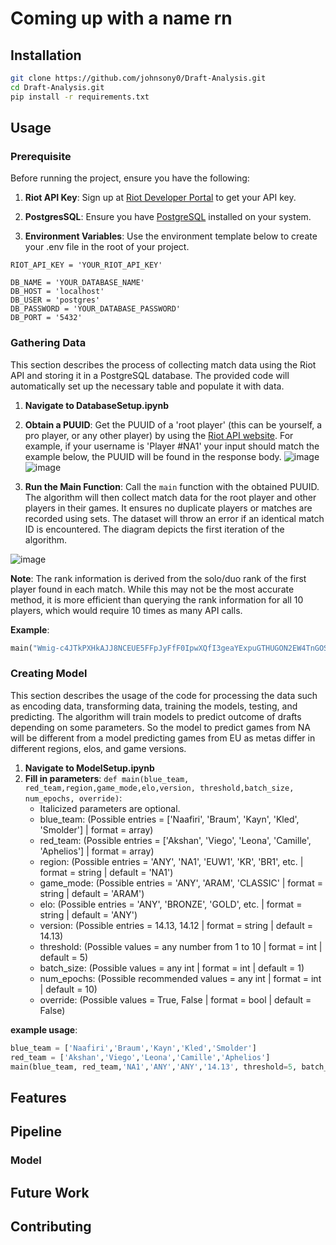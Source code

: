 # Coming up with a name rn

## Installation

```bash
git clone https://github.com/johnsony0/Draft-Analysis.git
cd Draft-Analysis.git
pip install -r requirements.txt
```

## Usage

### Prerequisite

Before running the project, ensure you have the following:

1. **Riot API Key**: Sign up at [Riot Developer Portal](https://developer.riotgames.com/) to get your API key.

2. **PostgresSQL**: Ensure you have [PostgreSQL](https://www.postgresql.org/download/) installed on your system.

3. **Environment Variables**: Use the environment template below to create your .env file in the root of your project.

```env
RIOT_API_KEY = 'YOUR_RIOT_API_KEY'

DB_NAME = 'YOUR_DATABASE_NAME'
DB_HOST = 'localhost'
DB_USER = 'postgres'
DB_PASSWORD = 'YOUR_DATABASE_PASSWORD'
DB_PORT = '5432'
```

### Gathering Data

This section describes the process of collecting match data using the Riot API and storing it in a PostgreSQL database. The provided code will automatically set up the necessary table and populate it with data.

1. **Navigate to DatabaseSetup.ipynb**

2. **Obtain a PUUID**: Get the PUUID of a 'root player' (this can be yourself, a pro player, or any other player) by using the [Riot API website](https://developer.riotgames.com/apis#account-v1/GET_getByRiotId). For example, if your username is 'Player #NA1' your input should match the example below, the PUUID will be found in the response body.
![image](https://github.com/user-attachments/assets/f5a43645-563e-4506-b89d-8dd309ffa4a5)
![image](https://github.com/user-attachments/assets/57621878-91d5-4534-8841-50e79398a8b1)

3. **Run the Main Function**: Call the `main` function with the obtained PUUID. The algorithm will then collect match data for the root player and other players in their games. It ensures no duplicate players or matches are recorded using sets. The dataset will throw an error if an identical match ID is encountered. The diagram depicts the first iteration of the algorithm.
   
![image](https://github.com/user-attachments/assets/55808403-fbd4-4877-87de-9e3965bdd91f)

**Note**: The rank information is derived from the solo/duo rank of the first player found in each match. While this may not be the most accurate method, it is more efficient than querying the rank information for all 10 players, which would require 10 times as many API calls.

**Example**:
```python
main("Wmig-c4JTkPXHkAJJ8NCEUE5FFpJyFfF0IpwXQfI3geaYExpuGTHUGON2EW4TnGOSqLY5LHxCL0xUQ")
```

### Creating Model

This section describes the usage of the code for processing the data such as encoding data, transforming data, training the models, testing, and predicting. The algorithm will train models to predict outcome of drafts depending on some parameters. So the model to predict games from NA will be different from a model predicting games from EU as metas differ in different regions, elos, and game versions. 

1. **Navigate to ModelSetup.ipynb**
2. **Fill in parameters**: `def main(blue_team, red_team,region,game_mode,elo,version, threshold,batch_size, num_epochs, override)`:
    - Italicized parameters are optional.
    - blue_team: (Possible entries = ['Naafiri', 'Braum', 'Kayn', 'Kled', 'Smolder'] | format = array)
    - red_team: (Possible entries = ['Akshan', 'Viego', 'Leona', 'Camille', 'Aphelios'] | format = array)
    - region: (Possible entries = 'ANY', 'NA1', 'EUW1', 'KR', 'BR1', etc. | format = string | default = 'NA1')
    - game_mode: (Possible entries = 'ANY', 'ARAM', 'CLASSIC' | format = string | default = 'ARAM')
    - elo: (Possible entries = 'ANY', 'BRONZE', 'GOLD', etc. | format = string | default = 'ANY')
    - version: (Possible entries = 14.13, 14.12 | format = string | default = 14.13)
    - threshold: (Possible values = any number from 1 to 10 | format = int | default = 5)
    - batch_size: (Possible values = any int | format = int | default = 1)
    - num_epochs: (Possible recommended values = any int | format = int | default = 10)
    - override: (Possible values = True, False | format = bool | default = False)

**example usage**: 
```python
blue_team = ['Naafiri','Braum','Kayn','Kled','Smolder']
red_team = ['Akshan','Viego','Leona','Camille','Aphelios']
main(blue_team, red_team,'NA1','ANY','ANY','14.13', threshold=5, batch_size=1, num_epochs=10, override=False)
```

## Features

## Pipeline

### Model

## Future Work

## Contributing
